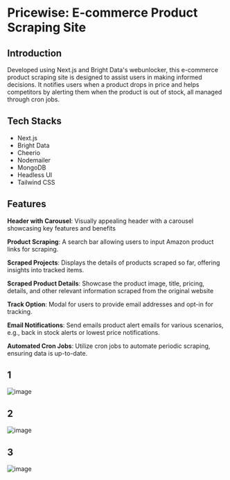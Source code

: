 # Pricewise: E-commerce Product Scraping Site

## Introduction

Developed using Next.js and Bright Data's webunlocker, this e-commerce product scraping site is designed to assist users in making informed decisions. It notifies users when a product drops in price and helps competitors by alerting them when the product is out of stock, all managed through cron jobs.

## Tech Stacks

- Next.js
- Bright Data
- Cheerio
- Nodemailer
- MongoDB
- Headless UI
- Tailwind CSS

## Features

 **Header with Carousel**: Visually appealing header with a carousel showcasing key features and benefits

 **Product Scraping**: A search bar allowing users to input Amazon product links for scraping.

 **Scraped Projects**: Displays the details of products scraped so far, offering insights into tracked items.

 **Scraped Product Details**: Showcase the product image, title, pricing, details, and other relevant information scraped from the original website

 **Track Option**: Modal for users to provide email addresses and opt-in for tracking.

 **Email Notifications**: Send emails product alert emails for various scenarios, e.g., back in stock alerts or lowest price notifications.

 **Automated Cron Jobs**: Utilize cron jobs to automate periodic scraping, ensuring data is up-to-date.



 ## 1
 ![image](https://github.com/user-attachments/assets/444f8a64-c5fd-4e50-9110-1321ffb22dee)

 ## 2
![image](https://github.com/user-attachments/assets/02aa3b20-aadf-4c6f-9429-4aa3a0fe167a)

## 3
![image](https://github.com/user-attachments/assets/3bd5bb0e-0560-4973-a6cf-fcb8d3898a99)




